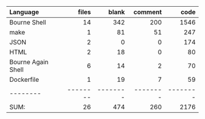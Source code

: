 Language|files|blank|comment|code
:-------|-------:|-------:|-------:|-------:
Bourne Shell|14|342|200|1546
make|1|81|51|247
JSON|2|0|0|174
HTML|2|18|0|80
Bourne Again Shell|6|14|2|70
Dockerfile|1|19|7|59
--------|--------|--------|--------|--------
SUM:|26|474|260|2176
